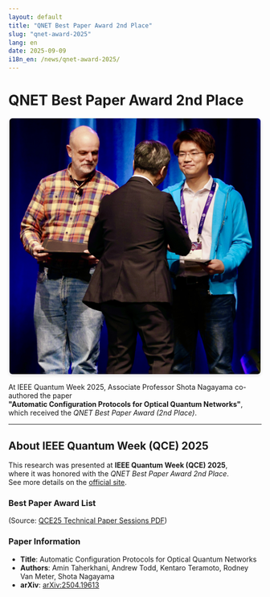 ```yaml
---
layout: default
title: "QNET Best Paper Award 2nd Place"
slug: "qnet-award-2025"
lang: en
date: 2025-09-09
i18n_en: /news/qnet-award-2025/
---
```


# QNET Best Paper Award 2nd Place

<p align="center">
  <img src="/assets/img/news/award-2ndplace.jpg" alt="Award Photo" style="max-width: 500px; height: auto; border-radius: 6px; box-shadow: 0 2px 6px rgba(0,0,0,.15);" />
</p>

At IEEE Quantum Week 2025, Associate Professor Shota Nagayama co-authored the paper  
**"Automatic Configuration Protocols for Optical Quantum Networks"**,  
which received the *QNET Best Paper Award (2nd Place)*.

---

## About IEEE Quantum Week (QCE) 2025

This research was presented at **IEEE Quantum Week (QCE) 2025**,  
where it was honored with the *QNET Best Paper Award 2nd Place*.  
See more details on the [official site](https://qce.quantum.ieee.org/2025/).

### Best Paper Award List
(Source: [QCE25 Technical Paper Sessions PDF](https://qce.quantum.ieee.org/2025/wp-content/uploads/sites/12/2025/09/QCE25-Technical-Paper-Sessions.pdf))

### Paper Information
- **Title**: Automatic Configuration Protocols for Optical Quantum Networks  
- **Authors**: Amin Taherkhani, Andrew Todd, Kentaro Teramoto, Rodney Van Meter, Shota Nagayama  
- **arXiv**: [arXiv:2504.19613](https://arxiv.org/abs/2504.19613)